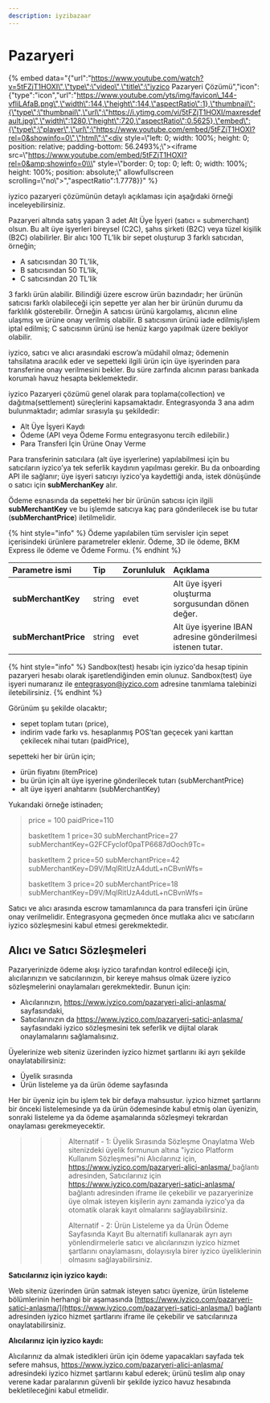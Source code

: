 ```yaml
---
description: iyzibazaar
---
```


# Pazaryeri

{% embed data="{\"url\":\"https://www.youtube.com/watch?v=5tFZjT1HOXI\",\"type\":\"video\",\"title\":\"iyzico Pazaryeri Çözümü\",\"icon\":{\"type\":\"icon\",\"url\":\"https://www.youtube.com/yts/img/favicon\_144-vfliLAfaB.png\",\"width\":144,\"height\":144,\"aspectRatio\":1},\"thumbnail\":{\"type\":\"thumbnail\",\"url\":\"https://i.ytimg.com/vi/5tFZjT1HOXI/maxresdefault.jpg\",\"width\":1280,\"height\":720,\"aspectRatio\":0.5625},\"embed\":{\"type\":\"player\",\"url\":\"https://www.youtube.com/embed/5tFZjT1HOXI?rel=0&showinfo=0\",\"html\":\"<div style=\\\"left: 0; width: 100%; height: 0; position: relative; padding-bottom: 56.2493%;\\\"><iframe src=\\\"https://www.youtube.com/embed/5tFZjT1HOXI?rel=0&amp;showinfo=0\\\" style=\\\"border: 0; top: 0; left: 0; width: 100%; height: 100%; position: absolute;\\\" allowfullscreen scrolling=\\\"no\\\"></iframe></div>\",\"aspectRatio\":1.7778}}" %}

iyzico pazaryeri çözümünün detaylı açıklaması için aşağıdaki örneği inceleyebilirsiniz.

Pazaryeri altında satış yapan 3 adet Alt Üye İşyeri \(satıcı = submerchant\) olsun. Bu alt üye işyerleri bireysel \(C2C\), şahıs şirketi \(B2C\) veya tüzel kişilik \(B2C\) olabilirler. Bir alıcı 100 TL’lik bir sepet oluşturup 3 farklı satıcıdan, örneğin;

* A satıcısından 30 TL’lik,
* B satıcısından 50 TL’lik,
* C satıcısından 20 TL’lik

3 farklı ürün alabilir. Bilindiği üzere escrow ürün bazındadır; her ürünün satıcısı farklı olabileceği için sepette yer alan her bir ürünün durumu da farklılık gösterebilir. Örneğin A satıcısı ürünü kargolamış, alıcının eline ulaşmış ve ürüne onay verilmiş olabilir. B satıcısının ürünü iade edilmiş/işlem iptal edilmiş; C satıcısının ürünü ise henüz kargo yapılmak üzere bekliyor olabilir.

iyzico, satıcı ve alıcı arasındaki escrow’a müdahil olmaz; ödemenin tahsilatına aracılık eder ve sepetteki ilgili ürün için üye işyerinden para transferine onay verilmesini bekler. Bu süre zarfında alıcının parası bankada korumalı havuz hesapta beklemektedir.

iyzico Pazaryeri çözümü genel olarak para toplama\(collection\) ve dağıtma\(settlement\) süreçlerini kapsamaktadır. Entegrasyonda 3 ana adım bulunmaktadır; adımlar sırasıyla şu şekildedir:

* Alt Üye İşyeri Kaydı
* Ödeme \(API veya Ödeme Formu entegrasyonu tercih edilebilir.\)
* Para Transferi İçin Ürüne Onay Verme

Para transferinin satıcılara \(alt üye işyerlerine\) yapılabilmesi için bu satıcıların iyzico’ya tek seferlik kaydının yapılması gerekir. Bu da onboarding API ile sağlanır; üye işyeri satıcıyı iyzico’ya kaydettiği anda, istek dönüşünde o satıcı için **subMerchanKey** alır.

Ödeme esnasında da sepetteki her bir ürünün satıcısı için ilgili **subMerchantKey** ve bu işlemde satıcıya kaç para gönderilecek ise bu tutar \(**subMerchantPrice**\) iletilmelidir.

{% hint style="info" %}
Ödeme yapılabilen tüm servisler için sepet içerisindeki ürünlere parametreler eklenir. Ödeme, 3D ile ödeme, BKM Express ile ödeme ve Ödeme Formu.
{% endhint %}

| **Parametre ismi** | **Tip** | **Zorunluluk** | **Açıklama** |
| :--- | :--- | :--- | :--- |
| **subMerchantKey** | string | evet | Alt üye işyeri oluşturma sorgusundan dönen değer. |
| **subMerchantPrice** | string | evet | Alt üye işyerine IBAN adresine gönderilmesi istenen tutar. |

{% hint style="info" %}
Sandbox\(test\) hesabı için iyzico'da hesap tipinin pazaryeri hesabı olarak işaretlendiğinden emin olunuz. Sandbox\(test\) üye işyeri numaranız ile entegrasyon@iyzico.com adresine tanımlama talebinizi iletebilirsiniz.
{% endhint %}

Görünüm şu şekilde olacaktır;

* sepet toplam tutarı \(price\),
* indirim vade farkı vs. hesaplanmış POS’tan geçecek yani karttan çekilecek nihai tutarı \(paidPrice\),

sepetteki her bir ürün için;

* ürün fiyatını \(itemPrice\)
* bu ürün için alt üye işyerine gönderilecek tutarı \(subMerchantPrice\)
* alt üye işyeri anahtarını \(subMerchantKey\)

Yukarıdaki örneğe istinaden;

> price = 100 paidPrice=110
>
> basketItem 1 price=30 subMerchantPrice=27 subMerchantKey=G2FCFycIof0paTP6687dOoch9Tc=
>
> basketItem 2 price=50 subMerchantPrice=42 subMerchantKey=D9V/MqIRitUzA4dutL+nCBvnWfs=
>
> basketItem 3 price=20 subMerchantPrice=18 subMerchantKey=D9V/MqIRitUzA4dutL+nCBvnWfs=

Satıcı ve alıcı arasında escrow tamamlanınca da para transferi için ürüne onay verilmelidir. Entegrasyona geçmeden önce mutlaka alıcı ve satıcıların iyzico sözleşmesini kabul etmesi gerekmektedir.

## **Alıcı ve Satıcı Sözleşmeleri**

Pazaryerinizde ödeme akışı iyzico tarafından kontrol edileceği için, alıcılarınızın ve satıcılarınızın, bir kereye mahsus olmak üzere iyzico sözleşmelerini onaylamaları gerekmektedir. Bunun için:

* Alıcılarınızın, [https://www.iyzico.com/pazaryeri-alici-anlasma/ ](https://www.iyzico.com/pazaryeri-alici-anlasma/)sayfasındaki,
* Satıcılarınızın da [https://www.iyzico.com/pazaryeri-satici-anlasma/ ](https://www.iyzico.com/pazaryeri-satici-anlasma/)sayfasındaki iyzico sözleşmesini tek seferlik ve dijital olarak onaylamalarını sağlamalısınız.

Üyelerinize web siteniz üzerinden iyzico hizmet şartlarını iki ayrı şekilde onaylatabilirsiniz:

* Üyelik sırasında
* Ürün listeleme ya da ürün ödeme sayfasında

Her bir üyeniz için bu işlem tek bir defaya mahsustur. iyzico hizmet şartlarını bir önceki listelemesinde ya da ürün ödemesinde kabul etmiş olan üyenizin, sonraki listeleme ya da ödeme aşamalarında sözleşmeyi tekrardan onaylaması gerekmeyecektir.

> > > Alternatif - 1: Üyelik Sırasında Sözleşme Onaylatma Web sitenizdeki üyelik formunun altına "iyzico Platform Kullanım Sözleşmesi"ni Alıcılarınız için, [https://www.iyzico.com/pazaryeri-alici-anlasma/ ](https://www.iyzico.com/pazaryeri-alici-anlasma/)bağlantı adresinden, Satıcılarınız için [https://www.iyzico.com/pazaryeri-satici-anlasma/ ](https://www.iyzico.com/pazaryeri-satici-anlasma/)bağlantı adresinden iframe ile çekebilir ve pazaryerinize üye olmak isteyen kişilerin aynı zamanda iyzico’ya da otomatik olarak kayıt olmalarını sağlayabilirsiniz.
> > >
> > > Alternatif - 2: Ürün Listeleme ya da Ürün Ödeme Sayfasında Kayıt Bu alternatifi kullanarak ayrı ayrı yönlendirmelerle satıcı ve alıcılarınızın iyzico hizmet şartlarını onaylamasını, dolayısıyla birer iyzico üyeliklerinin olmasını sağlayabilirsiniz.

**Satıcılarınız için iyzico kaydı:**

Web siteniz üzerinden ürün satmak isteyen satıcı üyenize, ürün listeleme bölümlerinin herhangi bir aşamasında [https://www.iyzico.com/pazaryeri-satici-anlasma/](https://www.iyzico.com/pazaryeri-satici-anlasma/) bağlantı adresinden iyzico hizmet şartlarını iframe ile çekebilir ve satıcılarınıza onaylatabilirsiniz.

**Alıcılarınız için iyzico kaydı:**

Alıcılarınız da almak istedikleri ürün için ödeme yapacakları sayfada tek sefere mahsus, [https://www.iyzico.com/pazaryeri-alici-anlasma/ ](https://www.iyzico.com/pazaryeri-alici-anlasma/)adresindeki iyzico hizmet şartlarını kabul ederek; ürünü teslim alıp onay verene kadar paralarının güvenli bir şekilde iyzico havuz hesabında bekletileceğini kabul etmelidir.

